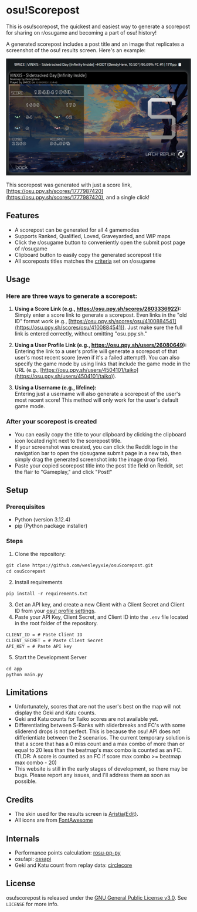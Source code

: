# osu!Scorepost

This is osu!scorepost, the quickest and easiest way to generate a scorepost for sharing on r/osugame and becoming a part of osu! history!

A generated scorepost includes a post title and an image that replicates a screenshot of the osu! results screen. Here's an example:

![Example scorepost](/app/static/example.jpg)

This scorepost was generated with just a score link, [https://osu.ppy.sh/scores/1777987420](https://osu.ppy.sh/scores/1777987420), and a single click!

## Features
* A scorepost can be generated for all 4 gamemodes
* Supports Ranked, Qualified, Loved, Graveyarded, and WIP maps
* Click the r/osugame button to conveniently open the submit post page of r/osugame
* Clipboard button to easily copy the generated scorepost title
* All scoreposts titles matches the [criteria]("https://www.reddit.com/r/osugame/wiki/scoreposting/") set on r/osugame


## Usage
### Here are three ways to generate a scorepost:
1. **Using a Score Link (e.g., https://osu.ppy.sh/scores/2803336922):** \
Simply enter a score link to generate a scorepost. Even links in the "old ID" format work (e.g., [https://osu.ppy.sh/scores/osu/4100884541](https://osu.ppy.sh/scores/osu/4100884541)). Just make sure the full link is entered correctly, without omitting "osu.ppy.sh."

2. **Using a User Profile Link (e.g., https://osu.ppy.sh/users/26080649):** \
Entering the link to a user's profile will generate a scorepost of that user's most recent score (even if it's a failed attempt!). You can also specify the game mode by using links that include the game mode in the URL (e.g., [https://osu.ppy.sh/users/4504101/taiko](https://osu.ppy.sh/users/4504101/taiko</a>)).
3. **Using a Username (e.g., lifeline):** \
Entering just a username will also generate a scorepost of the user's most recent score! This method will only work for the user's default game mode.

### After your scorepost is created
* You can easily copy the title to your clipboard by clicking the clipboard icon located right next to the scorepost title.
* If your screenshot was created, you can click the Reddit logo in the navigation bar to open the r/osugame submit page in a new tab, then simply drag the generated screenshot into the image drop field.
* Paste your copied scorepost title into the post title field on Reddit, set the flair to "Gameplay," and click "Post!"

## Setup

### Prerequisites 
- Python (version 3.12.4) 
- pip (Python package installer)

### Steps
1. Clone the repository: 
```
git clone https://github.com/wesleyyxie/osuScorepost.git
cd osuScorepost
```
2. Install requirements
```
pip install -r requirements.txt
```
3. Get an API key, and create a new Client with a Client Secret and Client ID from your [osu! profile settings](https://osu.ppy.sh/home/account/edit#oauth).
4. Paste your API Key, Client Secret, and Client ID into the `.env` file located in the root folder of the repository.
```
CLIENT_ID = # Paste Client ID
CLIENT_SECRET = # Paste Client Secret
API_KEY = # Paste API key
```
5. Start the Development Server
```
cd app
python main.py
```
## Limitations
- Unfortunately, scores that are not the user's best on the map will not display the Geki and Katu counts.
- Geki and Katu counts for Taiko scores are not available yet.
- Differentiating between S-Ranks with sliderbreaks and FC's with some sliderend drops is not perfect. This is because the osu! API does not differientiate between the 2 scenarios. The current temporary solution is that a score that has a 0 miss count and a max combo of more than or equal to 20 less than the beatmap's max combo is counted as an FC. (TLDR: A score is counted as an FC if score max combo >= beatmap max combo - 20)
- This website is still in the early stages of development, so there may be bugs. Please report any issues, and I'll address them as soon as possible.

## Credits
- The skin used for the results screen is [Aristia(Edit)](https://skins.osuck.net/skins/485?v=0).
- All icons are from [FontAwesome](https://fontawesome.com/icons)

## Internals
- Performance points calculation: [rosu-pp-py](https://github.com/MaxOhn/rosu-pp-py)
- osu!api: [ossapi](https://github.com/tybug/ossapi)
- Geki and Katu count from replay data: [circlecore](https://github.com/circleguard/circlecore)

## License
osu!scorepost is released under the [GNU General Public License v3.0](https://github.com/wesleyyxie/osuScorepost/blob/main/LICENSE). See `LICENSE` for more info.
